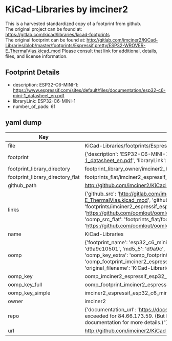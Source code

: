 # KiCad-Libraries by imciner2  
This is a harvested standardized copy of a footprint from github.  
The original project can be found at:  
https://gitlab.com/kicad/libraries/kicad-footprints  
The original footprint can be found at:
http://gitlab.com/imciner2/KiCad-Libraries/blob/master/footprints/Espressif.pretty/ESP32-WROVER-E_ThermalVias.kicad_mod
Please consult that link for additional, details, files, and license information.  
## Footprint Details
* description: ESP32-C6-MINI-1: https://www.espressif.com/sites/default/files/documentation/esp32-c6-mini-1_datasheet_en.pdf  
* libraryLink: ESP32-C6-MINI-1  
* number_of_pads: 61  
## yaml dump  
| Key | Value |  
| --- | --- |  
| file | KiCad-Libraries/footprints/Espressif.pretty/ESP32-C6-MINI-1.kicad_mod |  
| footprint | {'description': 'ESP32-C6-MINI-1: https://www.espressif.com/sites/default/files/documentation/esp32-c6-mini-1_datasheet_en.pdf', 'libraryLink': 'ESP32-C6-MINI-1', 'number_of_pads': 61} |  
| footprint_library_directory | footprint_library_owner/imciner2_KiCad-Libraries |  
| footprint_library_directory_flat | footprints_flat/imciner2_espressif_esp32_c6_mini_1/working |  
| github_path | http://github.com/imciner2/KiCad-Libraries/blob/master/footprints/Espressif.pretty/ESP32-C6-MINI-1.kicad_mod |  
| links | {'github_src': 'http://gitlab.com/imciner2/KiCad-Libraries/blob/master/footprints/Espressif.pretty/ESP32-WROVER-E_ThermalVias.kicad_mod', 'github_src_repo': 'https://gitlab.com/kicad/libraries/kicad-footprints', 'oomp_bot': 'footprints/imciner2_espressif_esp32_c6_mini_1/working', 'oomp_bot_github': 'https://github.com/oomlout/oomlout_oomp_footprint_bot/tree/main/footprints/imciner2_espressif_esp32_c6_mini_1/working', 'oomp_src_flat': 'footprints_flat/footprints_flat/imciner2_espressif_esp32_c6_mini_1/working', 'oomp_src_flat_github': 'https://github.com/oomlout/oomlout_oomp_footprint_src/tree/main/footprints_flat/imciner2_espressif_esp32_c6_mini_1/working'} |  
| name | KiCad-Libraries |  
| oomp | {'footprint_name': 'esp32_c6_mini_1', 'library_name': 'espressif', 'md5': 'd9a9c1050131fb483caf3b287b04bc5d', 'md5_10': 'd9a9c10501', 'md5_5': 'd9a9c', 'md5_6': 'd9a9c1', 'oomp_key': 'oomp_imciner2_espressif_esp32_c6_mini_1', 'oomp_key_extra': 'oomp_footprint_imciner2_espressif_esp32_c6_mini_1', 'oomp_key_full': 'oomp_footprint_imciner2_espressif_esp32_c6_mini_1_d9a9c1', 'oomp_key_simple': 'imciner2_espressif_esp32_c6_mini_1', 'original_filename': 'KiCad-Libraries/footprints/Espressif.pretty/ESP32-C6-MINI-1.kicad_mod', 'owner_name': 'imciner2'} |  
| oomp_key | oomp_imciner2_espressif_esp32_c6_mini_1 |  
| oomp_key_full | oomp_footprint_imciner2_espressif_esp32_c6_mini_1 |  
| oomp_key_simple | imciner2_espressif_esp32_c6_mini_1 |  
| owner | imciner2 |  
| repo | {'documentation_url': 'https://docs.github.com/rest/overview/resources-in-the-rest-api#rate-limiting', 'message': "API rate limit exceeded for 84.66.173.59. (But here's the good news: Authenticated requests get a higher rate limit. Check out the documentation for more details.)"} |  
| url | http://github.com/imciner2/KiCad-Libraries |  

